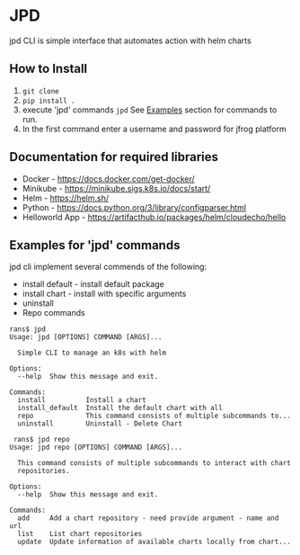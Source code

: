 # JPD
jpd CLI is simple interface that automates action with helm charts

## How to Install
1. `git clone `
2. `pip install .`
3. execute 'jpd' commands `jpd` See [Examples](#Examples) section for commands to run.
4. In the first command enter a username and password for jfrog platform

## Documentation for required libraries

- Docker -         https://docs.docker.com/get-docker/
- Minikube -       https://minikube.sigs.k8s.io/docs/start/
- Helm -           https://helm.sh/
- Python -         https://docs.python.org/3/library/configparser.html
- Helloworld App - https://artifacthub.io/packages/helm/cloudecho/hello

## Examples for 'jpd' commands

jpd cli implement several commends of the following:

- install default - install default package
- install chart - install with specific arguments
- uninstall 
- Repo commands

```commandline
rans$ jpd
Usage: jpd [OPTIONS] COMMAND [ARGS]...

  Simple CLI to manage an k8s with helm

Options:
  --help  Show this message and exit.

Commands:
  install          Install a chart
  install_default  Install the default chart with all
  repo             This command consists of multiple subcommands to...
  uninstall        Uninstall - Delete Chart
  ```

```commandline
 rans$ jpd repo
Usage: jpd repo [OPTIONS] COMMAND [ARGS]...

  This command consists of multiple subcommands to interact with chart
  repositories.

Options:
  --help  Show this message and exit.

Commands:
  add     Add a chart repository - need provide argument - name and url
  list    List chart repositories
  update  Update information of available charts locally from chart...
  ```